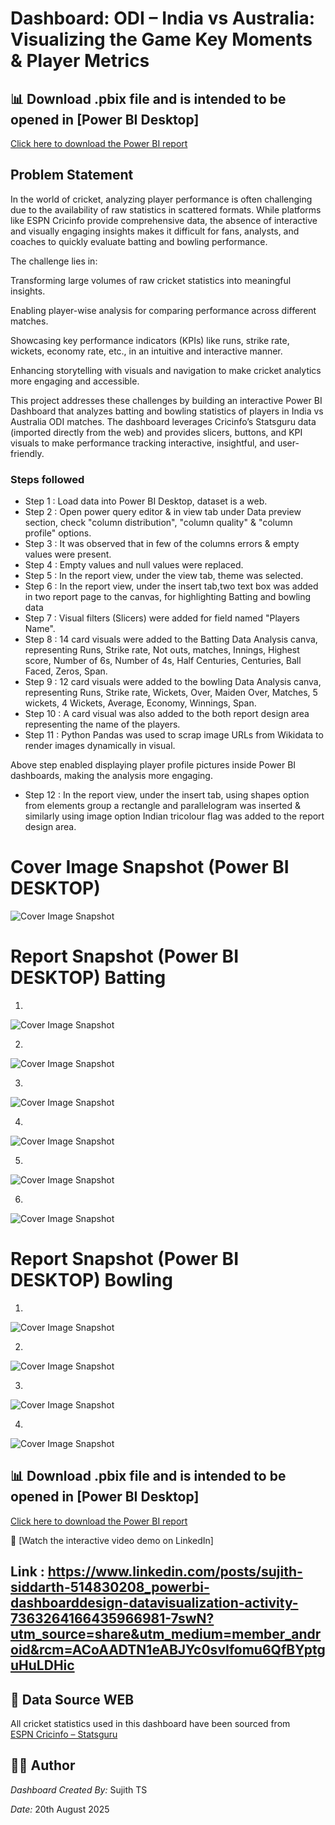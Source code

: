 
# Dashboard: ODI – India vs Australia: Visualizing the Game Key Moments & Player Metrics
    


## 📊 Download .pbix file and  is intended to be opened in [Power BI Desktop]

[Click here to download the Power BI report](India_vs_Australia.pbix)


## Problem Statement

In the world of cricket, analyzing player performance is often challenging due to the availability of raw statistics in scattered formats. While platforms like ESPN Cricinfo provide comprehensive data, the absence of interactive and visually engaging insights makes it difficult for fans, analysts, and coaches to quickly evaluate batting and bowling performance.

The challenge lies in:

Transforming large volumes of raw cricket statistics into meaningful insights.

Enabling player-wise analysis for comparing performance across different matches.

Showcasing key performance indicators (KPIs) like runs, strike rate, wickets, economy rate, etc., in an intuitive and interactive manner.

Enhancing storytelling with visuals and navigation to make cricket analytics more engaging and accessible.


This project addresses these challenges by building an interactive Power BI Dashboard that analyzes batting and bowling statistics of players in India vs Australia ODI matches. The dashboard leverages Cricinfo’s Statsguru data (imported directly from the web) and provides slicers, buttons, and KPI visuals to make performance tracking interactive, insightful, and user-friendly.


### Steps followed 

- Step 1 : Load data into Power BI Desktop, dataset is a web.
- Step 2 : Open power query editor & in view tab under Data preview section, check "column distribution", "column quality" & "column profile" options.
- Step 3 : It was observed that in few of the columns errors & empty values were present.
- Step 4 : Empty values and null values were replaced.
- Step 5 : In the report view, under the view tab, theme was selected.
- Step 6 : In the report view, under the insert tab,two text box was added in two report page to the canvas, for highlighting Batting and bowling data 
- Step 7 : Visual filters (Slicers) were added for  field named "Players Name".
- Step 8 : 14 card visuals were added to the Batting Data Analysis canva, representing Runs, Strike rate, Not outs, matches, Innings, Highest score, Number of 6s, Number of 4s, Half Centuries, Centuries, Ball Faced, Zeros, Span. 
- Step 9 : 12 card visuals were added to the bowling Data Analysis canva, representing Runs, Strike rate, Wickets, Over, Maiden Over, Matches, 5 wickets, 4 Wickets, Average, Economy, Winnings, Span.
- Step 10 : A card visual was also added to the both report design area representing the name of the players.
- Step 11 : Python Pandas was used to scrap image URLs from Wikidata to render images dynamically in visual.
  
Above step enabled displaying player profile pictures inside Power BI dashboards, making the analysis more engaging.

- Step 12 : In the report view, under the insert tab, using shapes option from elements group a rectangle and parallelogram was inserted & similarly using image option Indian tricolour flag was added to the report design area.

 # Cover Image Snapshot (Power BI DESKTOP)

![Cover Image Snapshot](https://raw.githubusercontent.com/sujithts31618-ui/Power_Bi_Dashboard-/main/Cover_2025-08-21_005241.png)


# Report Snapshot (Power BI DESKTOP) Batting
1.
![Cover Image Snapshot](https://raw.githubusercontent.com/sujithts31618-ui/Power_Bi_Dashboard-/main/Sachin_2025-08-21-004752.png)



2.

![Cover Image Snapshot](https://raw.githubusercontent.com/sujithts31618-ui/Power_Bi_Dashboard-/main/Virat_2025-08-21_004819.png)


3.

![Cover Image Snapshot](https://raw.githubusercontent.com/sujithts31618-ui/Power_Bi_Dashboard-/main/Dhoni_2025-08-21_004945.png)


4.

![Cover Image Snapshot](https://raw.githubusercontent.com/sujithts31618-ui/Power_Bi_Dashboard-/main/Kedar_2025-08-21_004921.png)

5.

![Cover Image Snapshot](https://raw.githubusercontent.com/sujithts31618-ui/Power_Bi_Dashboard-/main/Gaikwad_2025-08-1_213347.png)

6.

![Cover Image Snapshot](https://raw.githubusercontent.com/sujithts31618-ui/Power_Bi_Dashboard-/main/har_2025-08-21_004857.png)

# Report Snapshot (Power BI DESKTOP) Bowling

1.

![Cover Image Snapshot](https://raw.githubusercontent.com/sujithts31618-ui/Power_Bi_Dashboard-/main/jas_2025-08-21_005037.png)

2.

![Cover Image Snapshot](https://raw.githubusercontent.com/sujithts31618-ui/Power_Bi_Dashboard-/main/anil_2025-08-21_005117.png)

3.

![Cover Image Snapshot](https://raw.githubusercontent.com/sujithts31618-ui/Power_Bi_Dashboard-/main/jadeja_2025-08-21-005133.png)

4.

![Cover Image Snapshot](https://raw.githubusercontent.com/sujithts31618-ui/Power_Bi_Dashboard-/main/ask_2025-08-21_005101.png)


## 📊 Download .pbix file and  is intended to be opened in [Power BI Desktop]

[Click here to download the Power BI report](India_vs_Australia.pbix)

🎥 [Watch the interactive video demo on LinkedIn] 
## Link : https://www.linkedin.com/posts/sujith-siddarth-514830208_powerbi-dashboarddesign-datavisualization-activity-7363264166435966981-7swN?utm_source=share&utm_medium=member_android&rcm=ACoAADTN1eABJYc0svIfomu6QfBYptguHuLDHic

## 📌 Data Source WEB
All cricket statistics used in this dashboard have been sourced from  
[ESPN Cricinfo – Statsguru](https://stats.espncricinfo.com/)


## 👨‍💻 Author
*Dashboard Created By:* Sujith TS 

*Date:* 20th August 2025
